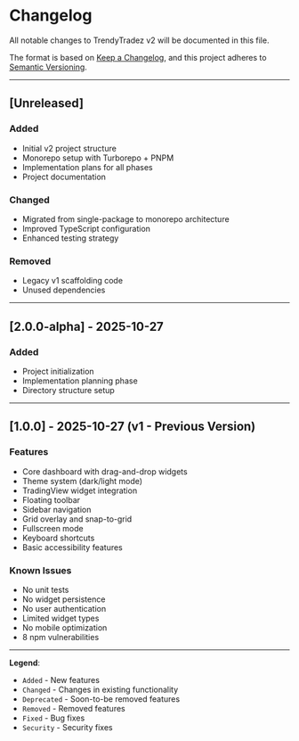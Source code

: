 # Changelog

All notable changes to TrendyTradez v2 will be documented in this file.

The format is based on [Keep a Changelog](https://keepachangelog.com/en/1.0.0/),
and this project adheres to [Semantic Versioning](https://semver.org/spec/v2.0.0.html).

---

## [Unreleased]

### Added
- Initial v2 project structure
- Monorepo setup with Turborepo + PNPM
- Implementation plans for all phases
- Project documentation

### Changed
- Migrated from single-package to monorepo architecture
- Improved TypeScript configuration
- Enhanced testing strategy

### Removed
- Legacy v1 scaffolding code
- Unused dependencies

---

## [2.0.0-alpha] - 2025-10-27

### Added
- Project initialization
- Implementation planning phase
- Directory structure setup

---

## [1.0.0] - 2025-10-27 (v1 - Previous Version)

### Features
- Core dashboard with drag-and-drop widgets
- Theme system (dark/light mode)
- TradingView widget integration
- Floating toolbar
- Sidebar navigation
- Grid overlay and snap-to-grid
- Fullscreen mode
- Keyboard shortcuts
- Basic accessibility features

### Known Issues
- No unit tests
- No widget persistence
- No user authentication
- Limited widget types
- No mobile optimization
- 8 npm vulnerabilities

---

**Legend**:
- `Added` - New features
- `Changed` - Changes in existing functionality
- `Deprecated` - Soon-to-be removed features
- `Removed` - Removed features
- `Fixed` - Bug fixes
- `Security` - Security fixes
